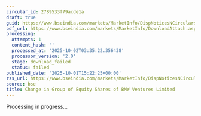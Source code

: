 ```yaml
---
circular_id: 2789533f79acde1a
draft: true
guid: https://www.bseindia.com/markets/MarketInfo/DispNoticesNCirculars.aspx?Noticeid={2E558712-B750-46E7-B817-6DC916DB509F}&noticeno=20251001-75&dt=10/01/2025&icount=75&totcount=83&flag=0
pdf_url: https://www.bseindia.com/markets/MarketInfo/DownloadAttach.aspx?id=20251001-75&attachedId=
processing:
  attempts: 1
  content_hash: ''
  processed_at: '2025-10-02T03:35:22.356438'
  processor_version: '2.0'
  stage: download_failed
  status: failed
published_date: '2025-10-01T15:22:25+00:00'
rss_url: https://www.bseindia.com/markets/MarketInfo/DispNoticesNCirculars.aspx?Noticeid={2E558712-B750-46E7-B817-6DC916DB509F}&noticeno=20251001-75&dt=10/01/2025&icount=75&totcount=83&flag=0
source: bse
title: Change in Group of Equity Shares of BMW Ventures Limited
---
```


Processing in progress...